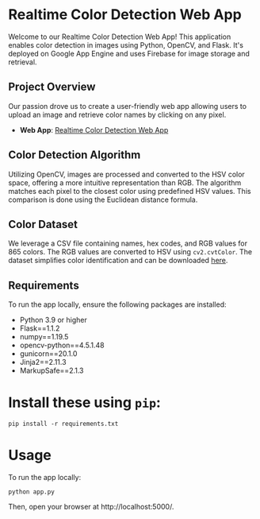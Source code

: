 # Realtime Color Detection Web App

Welcome to our Realtime Color Detection Web App! This application enables color detection in images using Python, OpenCV, and Flask. It's deployed on Google App Engine and uses Firebase for image storage and retrieval.

## Project Overview

Our passion drove us to create a user-friendly web app allowing users to upload an image and retrieve color names by clicking on any pixel.

* **Web App**: [Realtime Color Detection Web App](https://dogwood-sprite-408814.ue.r.appspot.com/)

## Color Detection Algorithm

Utilizing OpenCV, images are processed and converted to the HSV color space, offering a more intuitive representation than RGB. The algorithm matches each pixel to the closest color using predefined HSV values. This comparison is done using the Euclidean distance formula.

## Color Dataset

We leverage a CSV file containing names, hex codes, and RGB values for 865 colors. The RGB values are converted to HSV using `cv2.cvtColor`. The dataset simplifies color identification and can be downloaded [here](#).

## Requirements

To run the app locally, ensure the following packages are installed:

- Python 3.9 or higher
- Flask==1.1.2
- numpy==1.19.5
- opencv-python==4.5.1.48
- gunicorn==20.1.0
- Jinja2==2.11.3
- MarkupSafe==2.1.3

# Install these using `pip`:
```shell
pip install -r requirements.txt
```
# Usage
To run the app locally:
```shell
python app.py
```
Then, open your browser at http://localhost:5000/.


